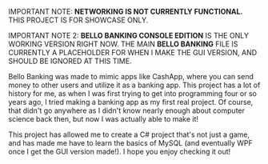 IMPORTANT NOTE: **NETWORKING IS NOT CURRENTLY FUNCTIONAL.** THIS PROJECT IS FOR SHOWCASE ONLY.

IMPORTANT NOTE 2: **BELLO BANKING CONSOLE EDITION** IS THE ONLY WORKING VERSION RIGHT NOW. THE MAIN **BELLO BANKING** FILE IS CURRENTLY A PLACEHOLDER FOR WHEN I MAKE THE GUI VERSION, AND SHOULD BE IGNORED AT THIS TIME.

Bello Banking was made to mimic apps like CashApp, where you can send money to other users and utilize it as a banking app. This project has a lot of history for me, as when I was first trying to get into programming four or so years ago, I tried making a banking app as my first real project. Of course, that didn't go anywhere as I didn't know nearly enough about computer science back then, but now I was actually able to make it!

This project has allowed me to create a C# project that's not just a game, and has made me have to learn the basics of MySQL (and eventually WPF once I get the GUI version made!). I hope you enjoy checking it out!

